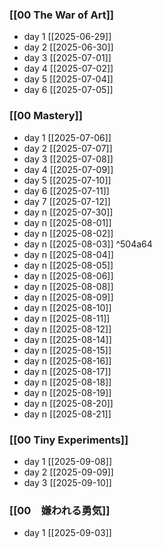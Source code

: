 ### [[00 The War of Art]]
- day 1 [[2025-06-29]]
- day 2 [[2025-06-30]]
- day 3 [[2025-07-01]]
- day 4 [[2025-07-02]]
- day 5 [[2025-07-04]]
- day 6 [[2025-07-05]]

### [[00 Mastery]]
- day 1 [[2025-07-06]]
- day 2 [[2025-07-07]]
- day 3 [[2025-07-08]]
- day 4 [[2025-07-09]]
- day 5 [[2025-07-10]]
- day 6 [[2025-07-11]]
- day 7 [[2025-07-12]]
- day n [[2025-07-30]]
- day n [[2025-08-01]]
- day n [[2025-08-02]]
- day n [[2025-08-03]] ^504a64
- day n [[2025-08-04]]
- day n [[2025-08-05]]
- day n [[2025-08-06]]
- day n [[2025-08-08]]
- day n [[2025-08-09]]
- day n [[2025-08-10]]
- day n [[2025-08-11]]
- day n [[2025-08-12]]
- day n [[2025-08-14]]
- day n [[2025-08-15]]
- day n [[2025-08-16]]
- day n [[2025-08-17]]
- day n [[2025-08-18]]
- day n [[2025-08-19]]
- day n [[2025-08-20]]
- day n [[2025-08-21]]

### [[00 Tiny Experiments]]
- day 1 [[2025-09-08]]
- day 2 [[2025-09-09]]
- day 3 [[2025-09-10]]

### [[00　嫌われる勇気]]
- day 1 [[2025-09-03]]